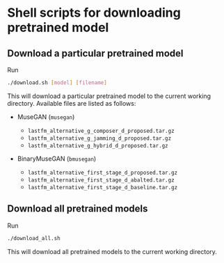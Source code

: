 # Shell scripts for downloading pretrained model

## Download a particular pretrained model

Run

```sh
./download.sh [model] [filename]
```

This will download a particular pretrained model to the current working
directory. Available files are listed as follows:

- MuseGAN (`musegan`)
  - `lastfm_alternative_g_composer_d_proposed.tar.gz`
  - `lastfm_alternative_g_jamming_d_proposed.tar.gz`
  - `lastfm_alternative_g_hybrid_d_proposed.tar.gz`

- BinaryMuseGAN (`bmusegan`)
  - `lastfm_alternative_first_stage_d_proposed.tar.gz`
  - `lastfm_alternative_first_stage_d_abalted.tar.gz`
  - `lastfm_alternative_first_stage_d_baseline.tar.gz`

## Download all pretrained models

Run

```sh
./download_all.sh
```

This will download all pretrained models to the current working directory.
